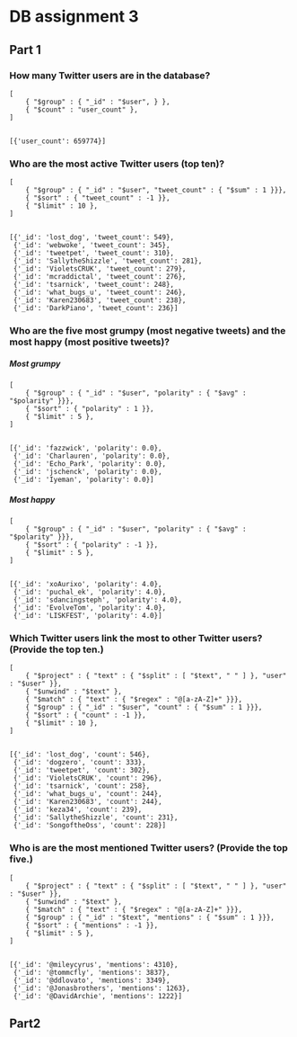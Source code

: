# DB assignment 3

## Part 1

### How many Twitter users are in the database?

    [
        { "$group" : { "_id" : "$user", } },
        { "$count" : "user_count" },
    ]


    [{'user_count': 659774}]

### Who are the most active Twitter users (top ten)?

    [
        { "$group" : { "_id" : "$user", "tweet_count" : { "$sum" : 1 }}},
        { "$sort" : { "tweet_count" : -1 }},
        { "$limit" : 10 },
    ]


    [{'_id': 'lost_dog', 'tweet_count': 549},
     {'_id': 'webwoke', 'tweet_count': 345},
     {'_id': 'tweetpet', 'tweet_count': 310},
     {'_id': 'SallytheShizzle', 'tweet_count': 281},
     {'_id': 'VioletsCRUK', 'tweet_count': 279},
     {'_id': 'mcraddictal', 'tweet_count': 276},
     {'_id': 'tsarnick', 'tweet_count': 248},
     {'_id': 'what_bugs_u', 'tweet_count': 246},
     {'_id': 'Karen230683', 'tweet_count': 238},
     {'_id': 'DarkPiano', 'tweet_count': 236}]

### Who are the five most grumpy (most negative tweets) and the most happy (most positive tweets)?

##### Most grumpy

    [
        { "$group" : { "_id" : "$user", "polarity" : { "$avg" : "$polarity" }}},
        { "$sort" : { "polarity" : 1 }},
        { "$limit" : 5 },
    ]


    [{'_id': 'fazzwick', 'polarity': 0.0},
     {'_id': 'Charlauren', 'polarity': 0.0},
     {'_id': 'Echo_Park', 'polarity': 0.0},
     {'_id': 'jschenck', 'polarity': 0.0},
     {'_id': 'Iyeman', 'polarity': 0.0}]

##### Most happy

    [
        { "$group" : { "_id" : "$user", "polarity" : { "$avg" : "$polarity" }}},
        { "$sort" : { "polarity" : -1 }},
        { "$limit" : 5 },
    ]


    [{'_id': 'xoAurixo', 'polarity': 4.0},
     {'_id': 'puchal_ek', 'polarity': 4.0},
     {'_id': 'sdancingsteph', 'polarity': 4.0},
     {'_id': 'EvolveTom', 'polarity': 4.0},
     {'_id': 'LISKFEST', 'polarity': 4.0}]

### Which Twitter users link the most to other Twitter users? (Provide the top ten.)
    
    [
        { "$project" : { "text" : { "$split" : [ "$text", " " ] }, "user" : "$user" }},
        { "$unwind" : "$text" },
        { "$match" : { "text" : { "$regex" : "@[a-zA-Z]+" }}},
        { "$group" : { "_id" : "$user", "count" : { "$sum" : 1 }}},
        { "$sort" : { "count" : -1 }},
        { "$limit" : 10 },
    ]


    [{'_id': 'lost_dog', 'count': 546},
     {'_id': 'dogzero', 'count': 333},
     {'_id': 'tweetpet', 'count': 302},
     {'_id': 'VioletsCRUK', 'count': 296},
     {'_id': 'tsarnick', 'count': 258},
     {'_id': 'what_bugs_u', 'count': 244},
     {'_id': 'Karen230683', 'count': 244},
     {'_id': 'keza34', 'count': 239},
     {'_id': 'SallytheShizzle', 'count': 231},
     {'_id': 'SongoftheOss', 'count': 228}]

### Who is are the most mentioned Twitter users? (Provide the top five.)

    [
        { "$project" : { "text" : { "$split" : [ "$text", " " ] }, "user" : "$user" }},
        { "$unwind" : "$text" },
        { "$match" : { "text" : { "$regex" : "@[a-zA-Z]+" }}},
        { "$group" : { "_id" : "$text", "mentions" : { "$sum" : 1 }}},
        { "$sort" : { "mentions" : -1 }},
        { "$limit" : 5 },
    ]


    [{'_id': '@mileycyrus', 'mentions': 4310},
     {'_id': '@tommcfly', 'mentions': 3837},
     {'_id': '@ddlovato', 'mentions': 3349},
     {'_id': '@Jonasbrothers', 'mentions': 1263},
     {'_id': '@DavidArchie', 'mentions': 1222}]

## Part2



